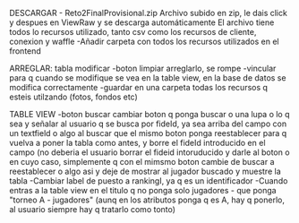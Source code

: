 DESCARGAR - Reto2FinalProvisional.zip
Archivo subido en zip, le dais click y despues en ViewRaw y se descarga automáticamente El archivo tiene todos lo recursos utilizado, tanto csv como los recursos de cliente, conexion y waffle 
-Añadir carpeta con todos los recursos utilizados en el frontend 

ARREGLAR: 
tabla modificar 
  -boton limpiar arreglarlo, se rompe -vincular para q cuando se modifique se vea en la table view, en la base de datos se modifica correctamente 
  -guardar en una carpeta todas los recursos q esteis utilzando (fotos, fondos etc)

TABLE VIEW 
  -boton buscar cambiar boton q ponga buscar o una lupa o lo q sea y señalar al usuario q se busca por fideId, ya sea arriba del campo con un textfield o algo al buscar que el mismo boton ponga reestablecer para q vuelva a poner la tabla como antes, y borre el fideId introducido en el campo (no deberia el usuario borrar el fideid intoruducido y darle al boton o en cuyo caso, simplemente q con el mimsmo boton cambie de buscar a reestablecer o algo asi y deje de mostrar al jugador buscado y muestre la tabla 
  -Cambiar label de puesto a rankingI, ya q es un identificador -Cuando entras a la table view en el titulo q no ponga solo jugadores - que ponga "torneo A - jugadores" (aunq en los atributos ponga q es A, hay q ponerlo, al usuario siempre hay q tratarlo como tonto)
